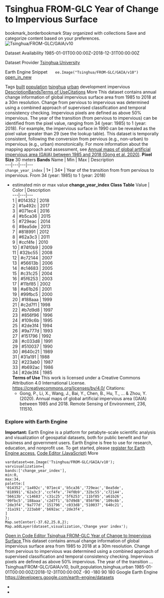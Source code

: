  
#  Tsinghua FROM-GLC Year of Change to Impervious Surface 
bookmark_borderbookmark Stay organized with collections  Save and categorize content based on your preferences.
![Tsinghua/FROM-GLC/GAIA/v10](https://developers.google.com/earth-engine/datasets/images/Tsinghua/Tsinghua_FROM-GLC_GAIA_v10_sample.png) 

Dataset Availability
    1985-01-01T00:00:00Z–2018-12-31T00:00:00Z 

Dataset Provider
     [ Tsinghua University ](http://data.ess.tsinghua.edu.cn/) 

Earth Engine Snippet
     `    ee.Image("Tsinghua/FROM-GLC/GAIA/v10")   ` [ open_in_new ](https://code.earthengine.google.com/?scriptPath=Examples:Datasets/Tsinghua/Tsinghua_FROM-GLC_GAIA_v10) 

Tags
     [built](https://developers.google.com/earth-engine/datasets/tags/built) [population](https://developers.google.com/earth-engine/datasets/tags/population) [tsinghua](https://developers.google.com/earth-engine/datasets/tags/tsinghua) [urban](https://developers.google.com/earth-engine/datasets/tags/urban)
development
impervious
[Description](https://developers.google.com/earth-engine/datasets/catalog/Tsinghua_FROM-GLC_GAIA_v10#description)[Bands](https://developers.google.com/earth-engine/datasets/catalog/Tsinghua_FROM-GLC_GAIA_v10#bands)[Terms of Use](https://developers.google.com/earth-engine/datasets/catalog/Tsinghua_FROM-GLC_GAIA_v10#terms-of-use)[Citations](https://developers.google.com/earth-engine/datasets/catalog/Tsinghua_FROM-GLC_GAIA_v10#citations) More
This dataset contains annual change information of global impervious surface area from 1985 to 2018 at a 30m resolution. Change from pervious to impervious was determined using a combined approach of supervised classification and temporal consistency checking. Impervious pixels are defined as above 50% impervious. The year of the transition (from pervious to impervious) can be identified from the pixel value, ranging from 34 (year: 1985) to 1 (year: 2018). For example, the impervious surface in 1990 can be revealed as the pixel value greater than 29 (see the lookup table). This dataset is temporally consistent, following the conversion from pervious (e.g., non-urban) to impervious (e.g., urban) monotonically. For more information about the mapping approach and assessment, see [Annual maps of global artificial impervious area (GAIA) between 1985 and 2018 (Gong et al. 2020)](https://doi.org/10.1016/j.rse.2019.111510).
**Pixel Size** 30 meters 
**Bands**
Name | Min | Max | Description  
---|---|---|---  
`change_year_index` |  1*  |  34*  | Year of the transition from from pervious to impervious. From 34 (year: 1985) to 1 (year: 2018)  
* estimated min or max value 
**change_year_index Class Table**
Value | Color | Description  
---|---|---  
1 | #014352 | 2018  
2 | #1a492c | 2017  
3 | #071ec4 | 2016  
4 | #b5ca36 | 2015  
5 | #729eac | 2014  
6 | #8ea5de | 2013  
7 | #818991 | 2012  
8 | #62a3c3 | 2011  
9 | #ccf4fe | 2010  
10 | #74f0b9 | 2009  
11 | #32bc55 | 2008  
12 | #c72144 | 2007  
13 | #56613b | 2006  
14 | #c14683 | 2005  
15 | #c31c25 | 2004  
16 | #5f6253 | 2003  
17 | #11bf85 | 2002  
18 | #a61b26 | 2001  
19 | #99fbc5 | 2000  
20 | #188aaa | 1999  
21 | #c2d7f1 | 1998  
22 | #b7d9d8 | 1997  
23 | #856f96 | 1996  
24 | #109c6b | 1995  
25 | #2de3f4 | 1994  
26 | #9a777d | 1993  
27 | #151796 | 1992  
28 | #c033d8 | 1991  
29 | #510037 | 1990  
30 | #640c21 | 1989  
31 | #31a191 | 1988  
32 | #223ab0 | 1987  
33 | #b692ac | 1986  
34 | #2de3f4 | 1985  
**Terms of Use**
This work is licensed under a Creative Commons Attribution 4.0 International License. <https://creativecommons.org/licenses/by/4.0/>
Citations:
  * Gong, P., Li, X., Wang, J., Bai, Y., Chen, B., Hu, T., ... & Zhou, Y. (2020). Annual maps of global artificial impervious area (GAIA) between 1985 and 2018. Remote Sensing of Environment, 236, 111510.


### Explore with Earth Engine
**Important:** Earth Engine is a platform for petabyte-scale scientific analysis and visualization of geospatial datasets, both for public benefit and for business and government users. Earth Engine is free to use for research, education, and nonprofit use. To get started, please [register for Earth Engine access.](https://console.cloud.google.com/earth-engine)
[Code Editor (JavaScript)](https://developers.google.com/earth-engine/datasets/catalog/Tsinghua_FROM-GLC_GAIA_v10#code-editor-javascript-sample) More
```
vardataset=ee.Image('Tsinghua/FROM-GLC/GAIA/v10');
varvisualization={
bands:['change_year_index'],
min:0,
max:34,
palette:[
'014352','1a492c','071ec4','b5ca36','729eac','8ea5de',
'818991','62a3c3','ccf4fe','74f0b9','32bc55','c72144',
'56613b','c14683','c31c25','5f6253','11bf85','a61b26',
'99fbc5','188aaa','c2d7f1','b7d9d8','856f96','109c6b',
'2de3f4','9a777d','151796','c033d8','510037','640c21',
'31a191','223ab0','b692ac','2de3f4',
]
};
Map.setCenter(-37.62,25.8,2);
Map.addLayer(dataset,visualization,'Change year index');
```
[ Open in Code Editor ](https://code.earthengine.google.com/?scriptPath=Examples:Datasets/Tsinghua/Tsinghua_FROM-GLC_GAIA_v10)
[ Tsinghua FROM-GLC Year of Change to Impervious Surface ](https://developers.google.com/earth-engine/datasets/catalog/Tsinghua_FROM-GLC_GAIA_v10)
This dataset contains annual change information of global impervious surface area from 1985 to 2018 at a 30m resolution. Change from pervious to impervious was determined using a combined approach of supervised classification and temporal consistency checking. Impervious pixels are defined as above 50% impervious. The year of the transition …
Tsinghua/FROM-GLC/GAIA/v10, built,population,tsinghua,urban 
1985-01-01T00:00:00Z/2018-12-31T00:00:00Z
-90 -180 90 180 
Google Earth Engine
https://developers.google.com/earth-engine/datasets
  * [ ](https://doi.org/http://data.ess.tsinghua.edu.cn/)
  * [ ](https://doi.org/https://developers.google.com/earth-engine/datasets/catalog/Tsinghua_FROM-GLC_GAIA_v10)


